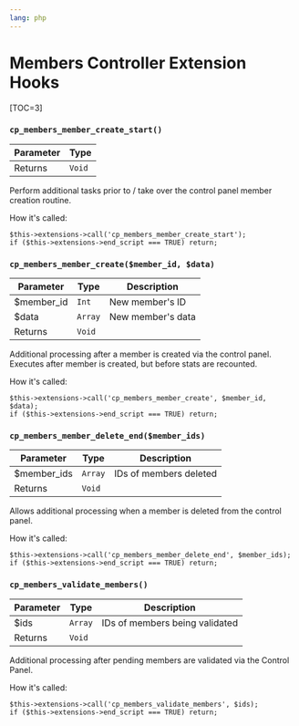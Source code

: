 ```yaml
---
lang: php
---
```


<!--
    This source file is part of the open source project
    ExpressionEngine User Guide (https://github.com/ExpressionEngine/ExpressionEngine-User-Guide)

    @link      https://expressionengine.com/
    @copyright Copyright (c) 2003-2020, Packet Tide, LLC (https://packettide.com)
    @license   https://expressionengine.com/license Licensed under Apache License, Version 2.0
-->

# Members Controller Extension Hooks

[TOC=3]

### `cp_members_member_create_start()`

| Parameter | Type   |
| --------- | ------ |
| Returns   | `Void` |

Perform additional tasks prior to / take over the control panel member creation routine.

How it's called:

    $this->extensions->call('cp_members_member_create_start');
    if ($this->extensions->end_script === TRUE) return;

### `cp_members_member_create($member_id, $data)`

| Parameter   | Type    | Description       |
| ----------- | ------- | ----------------- |
| \$member_id | `Int`   | New member's ID   |
| \$data      | `Array` | New member's data |
| Returns     | `Void`  |                   |

Additional processing after a member is created via the control panel. Executes after member is created, but before stats are recounted.

How it's called:

    $this->extensions->call('cp_members_member_create', $member_id, $data);
    if ($this->extensions->end_script === TRUE) return;

### `cp_members_member_delete_end($member_ids)`

| Parameter    | Type    | Description            |
| ------------ | ------- | ---------------------- |
| \$member_ids | `Array` | IDs of members deleted |
| Returns      | `Void`  |                        |

Allows additional processing when a member is deleted from the control panel.

How it's called:

    $this->extensions->call('cp_members_member_delete_end', $member_ids);
    if ($this->extensions->end_script === TRUE) return;

### `cp_members_validate_members()`

| Parameter | Type    | Description                    |
| --------- | ------- | ------------------------------ |
| \$ids     | `Array` | IDs of members being validated |
| Returns   | `Void`  |                                |

Additional processing after pending members are validated via the Control Panel.

How it's called:

    $this->extensions->call('cp_members_validate_members', $ids);
    if ($this->extensions->end_script === TRUE) return;
